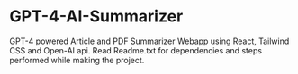 # GPT-4-AI-Summarizer
GPT-4 powered Article and PDF Summarizer Webapp using React, Tailwind CSS and Open-AI api.
Read Readme.txt for dependencies and steps performed while making the project.
